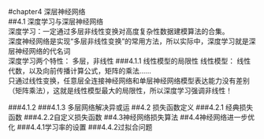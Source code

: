 #chapter4 深层神经网络  
##4.1 深度学习与深层神经网络  
深度学习：一定通过多层非线性变换对高度复杂性数据建模算法的合集。  
深度神经网络是实现“多层非线性变换”的常用方法，所以实际中，深度学习就是深层神经网络的代名词  
深度学习两个特性： 多层，非线性
###4.1.1 线性模型的局限性
    线性模型：
    线性代数，以及向前传播计算公式，矩阵的乘法……    
    只通过线性变换，任意层全连接神经网络和单层神经网络模型表达能力没有差别（矩阵乘法），这就是线性模型最大的局限性，所以深度学习强调非线性！
    
    
###4.1.2
###4.1.3 多层网络解决异或运
##4.2 损失函数定义
###4.2.1 经典损失函数
###4.2.2自定义损失函数
##4.3神经网络损失算法
##4.4神经网络进一步优化
###4.4.1学习率的设置
###4.4.2过拟合问题
